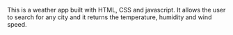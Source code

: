 This is a weather app built with HTML, CSS and javascript. It allows the user to search for any city and it returns the temperature, humidity and wind speed.
